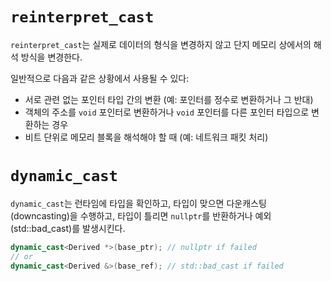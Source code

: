 # `reinterpret_cast`

`reinterpret_cast`는 실제로 데이터의 형식을 변경하지 않고 단지 메모리 상에서의 해석 방식을 변경한다.

일반적으로 다음과 같은 상황에서 사용될 수 있다:

- 서로 관련 없는 포인터 타입 간의 변환 (예: 포인터를 정수로 변환하거나 그 반대)
- 객체의 주소를 `void` 포인터로 변환하거나 `void` 포인터를 다른 포인터 타입으로 변환하는 경우
- 비트 단위로 메모리 블록을 해석해야 할 때 (예: 네트워크 패킷 처리)

# `dynamic_cast`

`dynamic_cast`는 런타임에 타입을 확인하고, 타입이 맞으면 다운캐스팅(downcasting)을 수행하고,
타입이 틀리면 `nullptr`를 반환하거나 예외(std::bad_cast)를 발생시킨다.

```c++
dynamic_cast<Derived *>(base_ptr); // nullptr if failed
// or
dynamic_cast<Derived &>(base_ref); // std::bad_cast if failed
```
